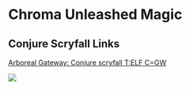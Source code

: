 # Chroma Unleashed Magic


## Conjure Scryfall Links

[Arboreal Gateway: Conjure scryfall T:ELF C=GW](https://scryfall.com/random?q=T%3AELF+C%3DGW)

![](https://media.githubusercontent.com/media/chroma-unleashed/chroma-unleashed.github.io/main/docs/images/Arboreal%20Gateway.png)